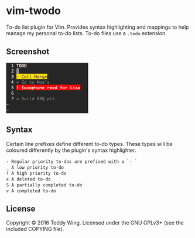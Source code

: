 vim-twodo
=========

To-do list plugin for Vim. Provides syntax highlighting and mappings to help
manage my personal to-do lists. To-do files use a `.todo` extension.


## Screenshot
![screenshot](./screenshot.png)


## Syntax
Certain line prefixes define different to-do types. These types will be coloured
differently by the plugin's syntax highlighter.

	- Regular priority to-dos are prefixed with a `- `
	_ A low priority to-do
	! A high priority to-do
	x A deleted to-do
	S A partially completed to-do
	v A completed to-do


## License
Copyright © 2016 Teddy Wing. Licensed under the GNU GPLv3+ (see the included
COPYING file).

